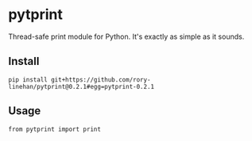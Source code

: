 # pytprint
Thread-safe print module for Python. It's exactly as simple as it sounds.

## Install

`pip install git+https://github.com/rory-linehan/pytprint@0.2.1#egg=pytprint-0.2.1`

## Usage

`from pytprint import print`

